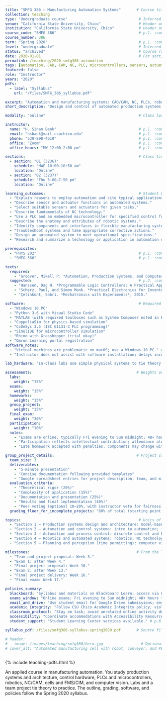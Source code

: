 ```yaml
---
title: "SMFG 386 — Manufacturing Automation Systems"       # Course title on p.1. :contentReference[oaicite:0]{index=0}
collection: teaching
type: "Undergraduate course"                                # Inferred from 300-level numbering; adjust if needed.
venue: "California State University, Chico"                 # Header on p.1. :contentReference[oaicite:1]{index=1}
institution: "California State University, Chico"           # Header on p.1. :contentReference[oaicite:2]{index=2}
course_code: "SMFG 386"                                     # p.1. :contentReference[oaicite:3]{index=3}
course_number: 386
term: "Spring 2020"                                         # p.1. :contentReference[oaicite:4]{index=4}
level: "undergraduate"                                      # Inferred.
status: "archived"                                          # Course ran in 2020; set archived for current list.
date: 2020-01-01                                            # For sorting
permalink: /teaching/2020-smfg386-automation
tags: [automation, CAD, CAM, NC, PLC, microcontrollers, sensors, actuators, ADC, DAC, robotics, AGV, FMS, CIM, computer-vision, scheduling] # Course description and units of study, pp.1–2. :contentReference[oaicite:5]{index=5}
featured: false
role: "Instructor"
years: "2020"
pdfs:
  - label: "Syllabus"
    url: "/files/SMFG_386_syllabus.pdf"

excerpt: "Automation and manufacturing systems: CAD/CAM, NC, PLCs, robotics, AGVs, FMS, CIM, and vision; labs and a team project." # Course description, p.1. :contentReference[oaicite:6]{index=6}
short_description: "Design and control of automated production systems. Sensors and actuators, PLCs and microcontrollers, robotics, NC/CAM, FMS/CIM, and perception." # pp.1–2. :contentReference[oaicite:7]{index=7}

modality: "online"                                          # Class locations marked Online for both sections, p.1. :contentReference[oaicite:8]{index=8}

instructor:
  name: "H. Sinan Bank"                                     # p.1. :contentReference[oaicite:9]{index=9}
  email: "hsbank@mail.csuchico.edu"                         # p.1. :contentReference[oaicite:10]{index=10}
  phone: "530-898-4619"                                     # p.1. :contentReference[oaicite:11]{index=11}
  office: "Zoom"                                            # p.1. :contentReference[oaicite:12]{index=12}
  office_hours: "MW 12:00–2:00 pm"                          # p.1. :contentReference[oaicite:13]{index=13}

sections:                                                   # Class times and locations, p.1. :contentReference[oaicite:14]{index=14}
  - section: "01 (3236)"
    schedule: "MWF 10:00–10:50 am"
    location: "Online"
  - section: "02 (3237)"
    schedule: "Thu 5:00–7:50 pm"
    location: "Online"

learning_outcomes:                                          # Student Learning Outcomes, p.1. :contentReference[oaicite:15]{index=15}
  - "Explain reasons to employ automation and cite typical applications."
  - "Describe sensor and actuator functions in automated systems."
  - "Select suitable sensors and actuators for given tasks."
  - "Describe fundamentals of NC technology."
  - "Use a PLC and an embedded microcontroller for specified control functions."
  - "Describe the anatomy and attributes of robotic systems."
  - "Identify components and interfaces in flexible manufacturing systems."
  - "Troubleshoot systems and take appropriate corrective actions."
  - "Design an automated system to meet operational specifications."
  - "Research and summarize a technology or application in automation or robotics."

prerequisites:
  - "PHYS 202"                                              # p.1. :contentReference[oaicite:16]{index=16}
  - "SMFG 360"                                              # p.1. :contentReference[oaicite:17]{index=17}

texts:
  required:
    - "Groover, Mikell P. *Automation, Production Systems, and Computer-Integrated Manufacturing*, 5th ed., Pearson, 2019. (eBook acceptable.)" # p.2. :contentReference[oaicite:18]{index=18}
  suggested:                                                # p.2. :contentReference[oaicite:19]{index=19}
    - "Hanssen, Dag H. *Programmable Logic Controllers: A Practical Approach to IEC 61131-3 Using CoDeSys*, 2015."
    - "Scherz, Paul, and Simon Monk. *Practical Electronics for Inventors*, 2013."
    - "Çetinkunt, Sabri. *Mechatronics with Experiments*, 2015."

software:                                                   # Required software list, p.2. :contentReference[oaicite:20]{index=20}
  - "Windows 10 PC"
  - "Python 3.6 with Visual Studio Code"
  - "MATLAB (with required toolboxes such as System Composer noted in Blackboard)"
  - "CoppeliaSim for physics-based simulation"
  - "CoDeSys 3.5 (IEC 61131-3 PLC programming)"
  - "SimulIDE for microcontroller simulation"
  - "Rhino with Grasshopper (trial okay)"
  - "Omron Learning portal registration"
software_notes:
  - "Virtual machines are problematic on macOS; use a Windows 10 PC." # p.2. :contentReference[oaicite:21]{index=21}
  - "Instructor does not assist with software installation; delays incur penalties." # p.2. :contentReference[oaicite:22]{index=22}

lab_hardware: "In‑class labs use simple physical systems to tie theory to practice." # p.3. :contentReference[oaicite:23]{index=23}

assessments:                                               # Weights on p.3. :contentReference[oaicite:24]{index=24}
  labs:
    weight: "15%"
  exams:
    weight: "15%"
  homeworks:
    weight: "15%"
  group_project:
    weight: "15%"
  final_exam:
    weight: "30%"
  participation:
    weight: "10%"
  notes:
    - "Exams are online, typically Fri evening to Sun midnight; 48+ hours to submit; late uploads not accepted." # p.3. :contentReference[oaicite:25]{index=25}
    - "Participation reflects intellectual contribution; attendance alone does not determine participation credit." # p.3. :contentReference[oaicite:26]{index=26}
    - "Late homework accepted with penalties; components may change with fair notice." # p.3. :contentReference[oaicite:27]{index=27}

group_project_details:                                     # Project criteria and logistics, p.5. :contentReference[oaicite:28]{index=28}
  team_size: 3
  deliverables:
    - "5‑minute presentation"
    - "Concise documentation following provided templates"
    - "Google spreadsheet entries for project description, team, and milestones"
  evaluation_criteria:
    - "Theoretical rigor (20%)"
    - "Complexity of application (15%)"
    - "Documentation and presentation (25%)"
    - "Results and final implementation (40%)"
    - "Peer voting (optional 10–20%, with instructor veto for fairness)"
  grading_floor_for_incomplete_projects: "60% of total (starting point for incomplete work)" # p.5. :contentReference[oaicite:29]{index=29}

topics:                                                     # Units of study, p.2; schedule table summarized from p.4. :contentReference[oaicite:30]{index=30}
  - "Section 1 — Production systems design and architecture: model‑based design; principles of automation; manufacturing operations."
  - "Section 2 — Automation and control systems: intro to automation; industrial control; hardware (sensors, actuators, ADC/DAC)."
  - "Section 3 — Automation and process control: discrete control and PLCs; microcontrollers."
  - "Section 4 — Robotics and automated systems: robotics; NC technology."
  - "Section 5 — Planning and perception (time permitting): computer vision; single‑station and multi‑station cells; planning and scheduling."

milestones:                                                # From the Topics/Tentative Schedule table on p.4. :contentReference[oaicite:31]{index=31}
  - "Team and project proposal: Week 3."
  - "Exam 1: after Week 4."
  - "Final project proposal: Week 10."
  - "Exam 2: after Week 13."
  - "Final project delivery: Week 16."
  - "Final exam: Week 17."

policies_summary:
  blackboard: "Syllabus and materials on Blackboard Learn; access via Chico State Portal." # p.1. :contentReference[oaicite:32]{index=32}
  exams_window: "Online exams; Fri evening to Sun midnight; 48+ hours to submit; no late uploads." # p.3. :contentReference[oaicite:33]{index=33}
  email_and_drive: "Use student email for Google Drive submissions; ensure other Gmail accounts are logged out." # p.3. :contentReference[oaicite:34]{index=34}
  academic_integrity: "Follow CSU Chico Academic Integrity policy; violations reported to Student Conduct." # p.5. :contentReference[oaicite:35]{index=35}
  classroom_protocol: "Stay on task; avoid unrelated online activity during class." # p.5. :contentReference[oaicite:36]{index=36}
  accessibility: "Coordinate accommodations with Accessibility Resource Center (ARC)." # p.6. :contentReference[oaicite:37]{index=37}
  student_support: "Student Learning Center services available." # p.6. :contentReference[oaicite:38]{index=38}

syllabus_pdf: /files/smfg386-syllabus-spring2020.pdf       # Source file is the Spring 2020 PDF. :contentReference[oaicite:39]{index=39}

# header:
#   image: /images/teaching/smfg386/hero.jpg                 # Optional hero image.
# cover_alt: "Automated manufacturing cell with robot, conveyor, and PLC I/O"
---
```


{% include teaching-pdfs.html %}

An applied course in manufacturing automation. You study production systems and architecture, control hardware, PLCs and microcontrollers, robotics, NC/CAM, cells and FMS/CIM, and computer vision. Labs and a team project tie theory to practice. The outline, grading, software, and policies follow the Spring 2020 syllabus.


